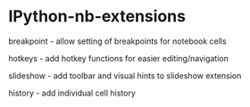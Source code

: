 # IPython-nb-extensions

breakpoint - allow setting of breakpoints for notebook cells

hotkeys    - add hotkey functions for easier editing/navigation

slideshow  - add toolbar and visual hints to slideshow extension

history - add individual cell history

